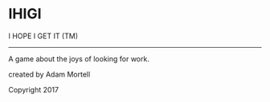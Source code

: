 # IHIGI

I HOPE I GET IT (TM)
____________________________________________________________
A game about the joys of looking for work.

created by Adam Mortell

Copyright 2017

